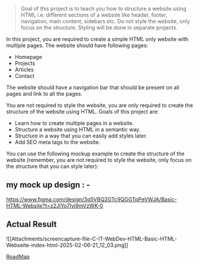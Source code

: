 >Goal of this project is to teach you how to structure a website using HTML i.e. different sections of a website like header, footer, navigation, main content, sidebars etc. Do not style the website, only focus on the structure. Styling will be done in separate projects.


In this project, you are required to create a simple HTML only website with multiple pages. The website should have following pages:

- Homepage
- Projects
- Articles
- Contact

The website should have a navigation bar that should be present on all pages and link to all the pages.

You are not required to style the website, you are only required to create the structure of the website using HTML. Goals of this project are:

- Learn how to create multiple pages in a website.
- Structure a website using HTML in a semantic way.
- Structure in a way that you can easily add styles later.
- Add SEO meta tags to the website.

You can use the following mockup example to create the structure of the website (remember, you are not required to style the website, only focus on the structure that you can style later):


## my mock up design  : -

https://www.figma.com/design/3q5VBQ2GTc9QGGTpPeVWJA/Basic-HTML-Website?t=z2JlYo7Iyj9mVzWK-0


## Actual Result 

![[Attachments/screencapture-file-C-IT-WebDev-HTML-Basic-HTML-Webseite-index-html-2025-02-06-21_12_03.png]]


[RoadMap](https://roadmap.sh/projects/basic-html-website)